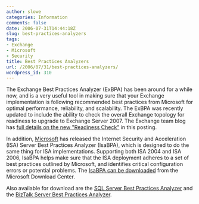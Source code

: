 ```yaml
---
author: slowe
categories: Information
comments: false
date: 2006-07-31T14:44:18Z
slug: best-practices-analyzers
tags:
- Exchange
- Microsoft
- Security
title: Best Practices Analyzers
url: /2006/07/31/best-practices-analyzers/
wordpress_id: 310
---
```


The Exchange Best Practices Analyzer (ExBPA) has been around for a while now, and is a very useful tool in making sure that your Exchange implementation is following recommended best practices from Microsoft for optimal performance, reliability, and scalability. The ExBPA was recently updated to include the ability to check the overall Exchange topology for readiness to upgrade to Exchange Server 2007. The Exchange team blog has [full details on the new "Readiness Check"](http://msexchangeteam.com/archive/2006/07/28/428506.aspx) in this posting.

In addition, [Microsoft](http://www.microsoft.com/) has released the Internet Security and Acceleration (ISA) Server Best Practices Analyzer (IsaBPA), which is designed to do the same thing for ISA implementations. Supporting both ISA 2004 and ISA 2006, IsaBPA helps make sure that the ISA deployment adheres to a set of best practices outlined by Microsoft, and identifies critical configuration errors or potential problems. The [IsaBPA can be downloaded](http://www.microsoft.com/downloads/details.aspx?FamilyID=d22ec2b9-4cd3-4bb6-91ec-0829e5f84063&DisplayLang=en) from the Microsoft Download Center.

Also available for download are the [SQL Server Best Practices Analyzer](http://www.microsoft.com/downloads/details.aspx?FamilyID=b352eb1f-d3ca-44ee-893e-9e07339c1f22&DisplayLang=en) and the [BizTalk Server Best Practices Analyzer](http://www.microsoft.com/downloads/details.aspx?FamilyID=dda047e3-408e-48ba-83f9-f397226cd6d4&DisplayLang=en).

